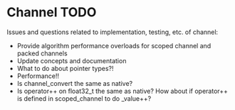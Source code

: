 # Channel TODO

Issues and questions related to implementation, testing, etc. of channel:

- Provide algorithm performance overloads for scoped channel and packed channels
- Update concepts and documentation
- What to do about pointer types?!
- Performance!!
- Is channel_convert the same as native?
- Is operator++ on float32_t the same as native? How about if operator++ is defined in scoped_channel to do _value++?
